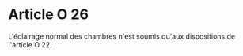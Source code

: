 # Article O 26

L'éclairage normal des chambres n'est soumis qu'aux dispositions de l'article O 22.
